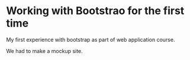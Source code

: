 # Working with Bootstrao for the first time

My first experience with bootstrap as part of web application course.

We had to make a mockup site.
